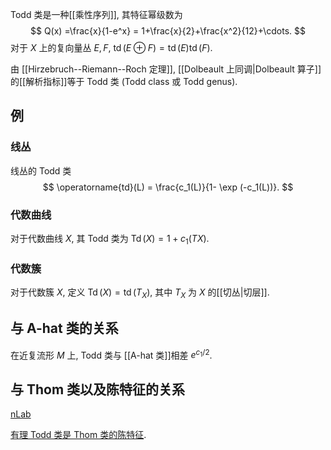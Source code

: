 
Todd 类是一种[[乘性序列]], 其特征幂级数为
$$
Q(x) =\frac{x}{1-e^x} = 1+\frac{x}{2}+\frac{x^2}{12}+\cdots.
$$
对于 $X$ 上的复向量丛 $E,F$, $\operatorname{td}(E\oplus F) = \operatorname{td}(E)\operatorname{td}(F)$.

由 [[Hirzebruch--Riemann--Roch 定理]], [[Dolbeault 上同调|Dolbeault 算子]]的[[解析指标]]等于 Todd 类 (Todd class 或 Todd genus).

## 例

### 线丛

线丛的 Todd 类
$$
\operatorname{td}(L) = \frac{c_1(L)}{1- \exp (-c_1(L))}.
$$

### 代数曲线

对于代数曲线 $X$, 其 Todd 类为 $\operatorname{Td}(X)= 1+ c_1(TX)$.

### 代数簇

对于代数簇 $X$, 定义 $\operatorname{Td}(X)=\operatorname{td}(T_X)$, 其中 $T_X$ 为 $X$ 的[[切丛|切层]].

## 与 A-hat 类的关系

在近复流形 $M$ 上, Todd 类与 [[A-hat 类]]相差 $e^{c_1/2}$.

## 与 Thom 类以及陈特征的关系

[nLab](https://ncatlab.org/nlab/show/Todd+class)

[有理 Todd 类是 Thom 类的陈特征](https://ncatlab.org/nlab/show/rational+Todd+class+is+Chern+character+of+Thom+class).